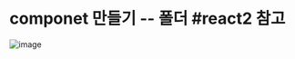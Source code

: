 # componet 만들기 -- 폴더 #react2 참고

![image](https://github.com/kgy424/react_basic/assets/129706828/b9416ce8-0b70-44c5-81bd-8751307ed4f1)
